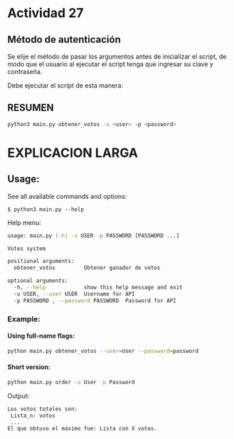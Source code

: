 # Actividad 27

## Método de autenticación

Se elije el método de pasar los argumentos antes de inicializar el script, de modo que el usuario al ejecutar el script tenga que ingresar su clave y contraseña.

Debe ejecutar el script de esta manera:

## RESUMEN

```sh
python3 main.py obtener_votos -u <user> -p <password>
```


# EXPLICACION LARGA

## Usage:

See all available commands and options:
```
$ python3 main.py --help
```

Help menu:
```sh
usage: main.py [-h] -u USER -p PASSWORD [PASSWORD ...]

Votes system

positional arguments:
  obtener_votos         Obtener ganador de votos

optional arguments:
  -h, --help            show this help message and exit
  -u USER, --user USER  Username for API
  -p PASSWORD , --password PASSWORD  Password for API

```

### Example:
#### Using full-name flags:
```sh
python main.py obtener_votos --user=User --password=password
```

#### Short version:
```sh
python main.py order -u User -p Password
```

Output:
```sh
Los votos totales son:
 Lista_n: votos
 ...
El que obtuvo el máximo fue: Lista con X votos.
```